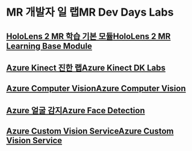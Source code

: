 # <a name="mr-dev-days-labs"></a><span data-ttu-id="89037-101">MR 개발자 일 랩</span><span class="sxs-lookup"><span data-stu-id="89037-101">MR Dev Days Labs</span></span>

## <a name="hololens-2-mr-learning-base-modulehttpsdocsmicrosoftcomen-uswindowsmixed-realitymrlearning-base-ch1"></a>[<span data-ttu-id="89037-102">HoloLens 2 MR 학습 기본 모듈</span><span class="sxs-lookup"><span data-stu-id="89037-102">HoloLens 2 MR Learning Base Module</span></span>](https://docs.microsoft.com/en-us/windows/mixed-reality/mrlearning-base-ch1)
## <a name="azure-kinect-dk-labshttpsgithubcommicrosoftdocsmixed-realitytreedevdaysmixed-reality-docslabssetupmd"></a>[<span data-ttu-id="89037-103">Azure Kinect 진한 랩</span><span class="sxs-lookup"><span data-stu-id="89037-103">Azure Kinect DK Labs</span></span>](https://github.com/MicrosoftDocs/mixed-reality/tree/DevDays/mixed-reality-docs/Labs/Setup.md)
## <a name="azure-computer-visionhttpsdocsmicrosoftcomen-usazurecognitive-servicescomputer-visionvision-api-how-to-topicshowtocallvisionapi"></a>[<span data-ttu-id="89037-104">Azure Computer Vision</span><span class="sxs-lookup"><span data-stu-id="89037-104">Azure Computer Vision</span></span>](https://docs.microsoft.com/en-us/azure/cognitive-services/computer-vision/vision-api-how-to-topics/howtocallvisionapi)
## <a name="azure-face-detectionhttpsdocsmicrosoftcomen-usazurecognitive-servicesfaceface-api-how-to-topicshowtoidentifyfacesinimage"></a>[<span data-ttu-id="89037-105">Azure 얼굴 감지</span><span class="sxs-lookup"><span data-stu-id="89037-105">Azure Face Detection</span></span>](https://docs.microsoft.com/en-us/azure/cognitive-services/face/face-api-how-to-topics/howtoidentifyfacesinimage)
## <a name="azure-custom-vision-servicehttpsdocsmicrosoftcomen-usazurecognitive-servicescustom-vision-servicegetting-started-build-a-classifier"></a>[<span data-ttu-id="89037-106">Azure Custom Vision Service</span><span class="sxs-lookup"><span data-stu-id="89037-106">Azure Custom Vision Service</span></span>](https://docs.microsoft.com/en-us/azure/cognitive-services/custom-vision-service/getting-started-build-a-classifier)

